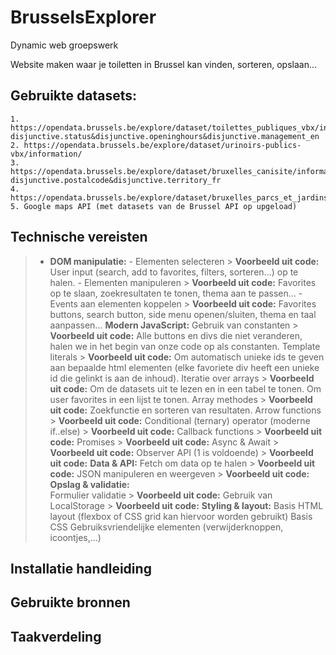 # BrusselsExplorer
Dynamic web groepswerk

Website maken waar je toiletten in Brussel kan vinden, sorteren, opslaan...

## Gebruikte datasets: 
    1. https://opendata.brussels.be/explore/dataset/toilettes_publiques_vbx/information/?disjunctive.status&disjunctive.openinghours&disjunctive.management_en
    2. https://opendata.brussels.be/explore/dataset/urinoirs-publics-vbx/information/
    3. https://opendata.brussels.be/explore/dataset/bruxelles_canisite/information/?disjunctive.postalcode&disjunctive.territory_fr
    4. https://opendata.brussels.be/explore/dataset/bruxelles_parcs_et_jardins/information/
    5. Google maps API (met datasets van de Brussel API op upgeload)

## Technische vereisten
>    - **DOM manipulatie:**
>           - Elementen selecteren
>            > **Voorbeeld uit code:** User input (search, add to favorites, filters, sorteren...) op te halen.
>           - Elementen manipuleren
>            > **Voorbeeld uit code:** Favorites op te slaan, zoekresultaten te tonen, thema aan te passen...
>           - Events aan elementen koppelen
>            > **Voorbeeld uit code:** Favorites buttons, search button, side menu openen/sluiten, thema en taal aanpassen...
>    **Modern JavaScript:**
>        Gebruik van constanten
>            > **Voorbeeld uit code:** Alle buttons en divs die niet veranderen, halen we in het begin van onze code op als constanten.
>        Template literals
>            > **Voorbeeld uit code:** Om automatisch unieke ids te geven aan bepaalde html elementen (elke favoriete div heeft een unieke id die gelinkt is aan de inhoud).
>        Iteratie over arrays
>            > **Voorbeeld uit code:** Om de datasets uit te lezen en in een tabel te tonen. Om user favorites in een lijst te tonen.
>        Array methodes
>            > **Voorbeeld uit code:** Zoekfunctie en sorteren van resultaten.
>        Arrow functions
>            > **Voorbeeld uit code:**
>        Conditional (ternary) operator (moderne if..else)
>            > **Voorbeeld uit code:**
>        Callback functions
>            > **Voorbeeld uit code:**
>        Promises
>            > **Voorbeeld uit code:**
>        Async & Await
>            > **Voorbeeld uit code:**
>        Observer API (1 is voldoende)
>            > **Voorbeeld uit code:**
>    **Data & API:** 
>        Fetch om data op te halen
>            > **Voorbeeld uit code:**
>        JSON manipuleren en weergeven
>            > **Voorbeeld uit code:**
>    **Opslag & validatie:**  
>        Formulier validatie
>            > **Voorbeeld uit code:**
>        Gebruik van LocalStorage
>            > **Voorbeeld uit code:**
>    **Styling & layout:**
>        Basis HTML layout (flexbox of CSS grid kan hiervoor worden gebruikt)
>        Basis CSS
>        Gebruiksvriendelijke elementen (verwijderknoppen, icoontjes,...)

## Installatie handleiding

## Gebruikte bronnen

## Taakverdeling


